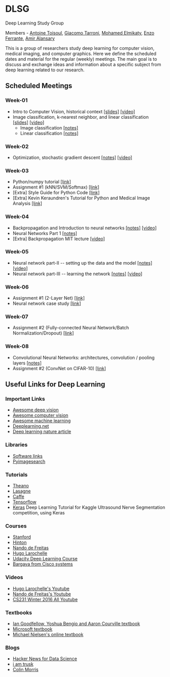 # DLSG
Deep Learning Study Group

Members - [Antoine Toisoul](https://github.com/antoinetlc), [Giacomo Tarroni](https://github.com/gtarroni), [Mohamed Elmikaty](https://github.com/melmikaty), [Enzo Ferrante](https://github.com/eferrante), [Amir Alansary](https://github.com/amiralansary)

This is a group of researchers study deep learning for computer vision, medical imaging, and computer graphics. Here we define the scheduled dates and material for the regular (weekly) meetings. The main goal is to discuss and exchange ideas and information about a specific subject from deep learning related to our research.



## Scheduled Meetings

### Week-01
* Intro to Computer Vision, historical context [[slides]](http://cs231n.stanford.edu/slides/winter1516_lecture1.pdf) [[video]](https://youtu.be/2uiulzZxmGg?list=PLrZmhn8sSgye6ijhLzIIXiU9GNaIwbF8B)
* Image classification, k-nearest neighbor, and linear classification [[slides]](http://cs231n.stanford.edu/slides/winter1516_lecture2.pdf) [[video]](https://youtu.be/ngXbD21b4qk?list=PLrZmhn8sSgye6ijhLzIIXiU9GNaIwbF8B)
	* Image classification [[notes]](http://cs231n.github.io/classification/)
	* Linear classification [[notes]](http://cs231n.github.io/linear-classify/)

### Week-02
* Optimization, stochastic gradient descent [[notes]](http://cs231n.github.io/optimization-1) [[video]](https://youtu.be/i1gGsE66b5s?list=PLrZmhn8sSgye6ijhLzIIXiU9GNaIwbF8B)

### Week-03
* Python/numpy tutorial [[link]](http://cs231n.github.io/python-numpy-tutorial/)
* Assignment #1 (kNN/SVM/Softmax) [[link]](http://cs231n.github.io/assignments2016/assignment1/)
* [Extra] Style Guide for Python Code [[link]](https://www.python.org/dev/peps/pep-0008/)
* [Extra] Kevin Keraundren's Tutorial for Python and Medical Image Analysis [[link]](https://github.com/curiale/Medical-Image-Analysis-IPython-Tutorials)

### Week-04
* Backpropagation and Introduction to neural networks [[notes]](http://cs231n.github.io/optimization-2/) [[video]](https://www.youtube.com/watch?v=59Hbtz7XgjM&list=PLrZmhn8sSgye6ijhLzIIXiU9GNaIwbF8B&index=4)
* Neural Networks Part 1 [[notes]](http://cs231n.github.io/neural-networks-1/)
* [Extra] Backpropagation MIT lecture [[video]](https://www.youtube.com/watch?v=q0pm3BrIUFo)

### Week-05
* Neural network part-II  -- setting up the data and the model [[notes]](http://cs231n.github.io/neural-networks-2/) [[video]](https://www.youtube.com/watch?v=KaR4lIdI1MQ&index=6&list=PLlJy-eBtNFt6EuMxFYRiNRS07MCWN5UIA)
* Neural network part-III -- learning the network [[notes]](http://cs231n.github.io/neural-networks-3/) [[video]](https://www.youtube.com/watch?v=KaR4lIdI1MQ&index=6&list=PLlJy-eBtNFt6EuMxFYRiNRS07MCWN5UIA)

### Week-06
* Assignment #1 (2-Layer Net) [[link]](https://github.com/amiralansary/DLSG/blob/master/assignments/two_layer_net.ipynb)
* Neural network case study [[link]](http://cs231n.github.io/neural-networks-case-study/)

### Week-07
* Assignment #2 (Fully-connected Neural Network/Batch Normalization/Dropout) [[link]](http://cs231n.github.io/assignments2016/assignment2/)

### Week-08
* Convolutional Neural Networks: architectures, convolution / pooling layers [[notes]](http://cs231n.github.io/convolutional-networks/)
* Assignment #2 (ConvNet on CIFAR-10) [[link]](http://cs231n.github.io/assignments2016/assignment2/)


## Useful Links for Deep Learning 

### Important Links
+ [Awesome deep vision](https://github.com/kjw0612/awesome-deep-vision#understanding-cnn)
+ [Awesome computer vision](https://github.com/jbhuang0604/awesome-computer-vision)
+ [Awesome machine learning](https://github.com/josephmisiti/awesome-machine-learning)
+ [Deeplearning.net](http://deeplearning.net/)
+ [Deep learning nature article](http://www.nature.com/nature/journal/v521/n7553/full/nature14539.html)

### Libraries
+ [Software links](http://deeplearning.net/software_links/)
+ [Pyimagesearch](http://www.pyimagesearch.com/2016/06/27/my-top-9-favorite-python-deep-learning-libraries/)

### Tutorials
+ [Theano](http://deeplearning.net/software/theano/tutorial/)
+ [Lasagne](http://lasagne.readthedocs.io/en/latest/user/tutorial.html)
+ [Caffe](http://caffe.berkeleyvision.org/tutorial/)
+ [Tensorflow](https://www.tensorflow.org/versions/r0.9/tutorials/index.html)
+ [Keras](https://github.com/jocicmarko/ultrasound-nerve-segmentation) Deep Learning Tutorial for Kaggle Ultrasound Nerve Segmentation competition, using Keras 

### Courses
+ [Stanford](http://cs231n.stanford.edu/syllabus.html)
+ [Hinton](http://www.cs.toronto.edu/~hinton/csc2535/index.html)
+ [Nando de Freitas](https://www.cs.ox.ac.uk/people/nando.defreitas/machinelearning/)
+ [Hugo Larochelle](http://info.usherbrooke.ca/hlarochelle/neural_networks/content.html)
+ [Udacity Deep Learning Course](https://www.udacity.com/course/deep-learning--ud730)
+ [Bargava from Cisco systems](https://github.com/rouseguy/scipyUS2016_dl-image)

### Videos
+ [Hugo Larochelle's Youtube](https://www.youtube.com/playlist?list=PL6Xpj9I5qXYEcOhn7TqghAJ6NAPrNmUBH)
+ [Nando de Freitas's Youtube](https://www.youtube.com/playlist?list=PLjK8ddCbDMphIMSXn-w1IjyYpHU3DaUYw)
+ [CS231 Winter 2016 All Youtube](https://www.youtube.com/playlist?list=PLlJy-eBtNFt6EuMxFYRiNRS07MCWN5UIA)

### Textbooks
+ [Ian Goodfellow, Yoshua Bengio and Aaron Courville textbook](http://www.deeplearningbook.org/)
+ [Microsoft textbook](http://research.microsoft.com/pubs/209355/DeepLearning-NowPublishing-Vol7-SIG-039.pdf)
+ [Michael Nielsen's online textbook](http://neuralnetworksanddeeplearning.com/)

### Blogs
+ [Hacker News for Data Science](http://www.datatau.com/news)
+ [i am trusk](http://iamtrask.github.io/)
+ [Colin Morris](https://colinmorris.github.io/)
